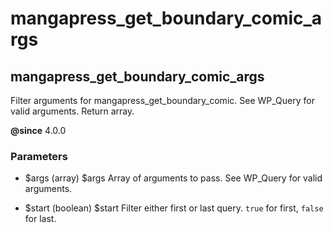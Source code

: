 # mangapress_get_boundary_comic_args

## mangapress_get_boundary_comic_args

Filter arguments for mangapress_get_boundary_comic. See WP_Query for valid arguments.
Return array.

**@since** 4.0.0

### Parameters

* $args (array) $args Array of arguments to pass. See WP_Query for valid arguments.

* $start (boolean) $start Filter either first or last query. `true` for first, `false` for last.
